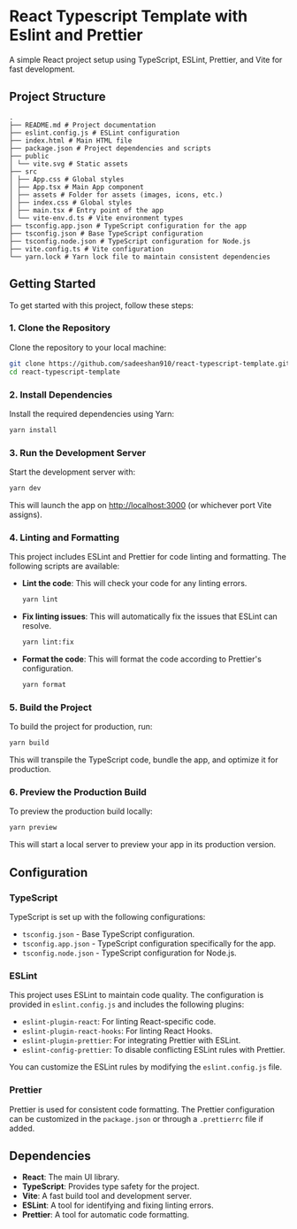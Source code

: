# React Typescript Template with Eslint and Prettier

A simple React project setup using TypeScript, ESLint, Prettier, and Vite for fast development.

## Project Structure

````
.
├── README.md # Project documentation
├── eslint.config.js # ESLint configuration
├── index.html # Main HTML file
├── package.json # Project dependencies and scripts
├── public
│ └── vite.svg # Static assets
├── src
│ ├── App.css # Global styles
│ ├── App.tsx # Main App component
│ ├── assets # Folder for assets (images, icons, etc.)
│ ├── index.css # Global styles
│ ├── main.tsx # Entry point of the app
│ └── vite-env.d.ts # Vite environment types
├── tsconfig.app.json # TypeScript configuration for the app
├── tsconfig.json # Base TypeScript configuration
├── tsconfig.node.json # TypeScript configuration for Node.js
├── vite.config.ts # Vite configuration
└── yarn.lock # Yarn lock file to maintain consistent dependencies
````

## Getting Started

To get started with this project, follow these steps:

### 1. Clone the Repository

Clone the repository to your local machine:

```bash
git clone https://github.com/sadeeshan910/react-typescript-template.git
cd react-typescript-template
```

### 2. Install Dependencies

Install the required dependencies using Yarn:

```bash
yarn install
```

### 3. Run the Development Server

Start the development server with:

```bash
yarn dev
```

This will launch the app on [http://localhost:3000](http://localhost:3000) (or whichever port Vite assigns).

### 4. Linting and Formatting

This project includes ESLint and Prettier for code linting and formatting. The following scripts are available:

- **Lint the code**: This will check your code for any linting errors.
  ```bash
  yarn lint
  ```

- **Fix linting issues**: This will automatically fix the issues that ESLint can resolve.
  ```bash
  yarn lint:fix
  ```

- **Format the code**: This will format the code according to Prettier's configuration.
  ```bash
  yarn format
  ```

### 5. Build the Project

To build the project for production, run:

```bash
yarn build
```

This will transpile the TypeScript code, bundle the app, and optimize it for production.

### 6. Preview the Production Build

To preview the production build locally:

```bash
yarn preview
```

This will start a local server to preview your app in its production version.

## Configuration

### TypeScript

TypeScript is set up with the following configurations:

- `tsconfig.json` - Base TypeScript configuration.
- `tsconfig.app.json` - TypeScript configuration specifically for the app.
- `tsconfig.node.json` - TypeScript configuration for Node.js.

### ESLint

This project uses ESLint to maintain code quality. The configuration is provided in `eslint.config.js` and includes the
following plugins:

- `eslint-plugin-react`: For linting React-specific code.
- `eslint-plugin-react-hooks`: For linting React Hooks.
- `eslint-plugin-prettier`: For integrating Prettier with ESLint.
- `eslint-config-prettier`: To disable conflicting ESLint rules with Prettier.

You can customize the ESLint rules by modifying the `eslint.config.js` file.

### Prettier

Prettier is used for consistent code formatting. The Prettier configuration can be customized in the `package.json` or
through a `.prettierrc` file if added.

## Dependencies

- **React**: The main UI library.
- **TypeScript**: Provides type safety for the project.
- **Vite**: A fast build tool and development server.
- **ESLint**: A tool for identifying and fixing linting errors.
- **Prettier**: A tool for automatic code formatting.
